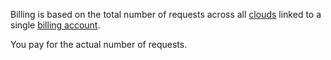 Billing is based on the total number of requests across all [clouds](../../resource-manager/concepts/resources-hierarchy.md#cloud) linked to a single [billing account](../../billing/concepts/billing-account.md).

You pay for the actual number of requests.
